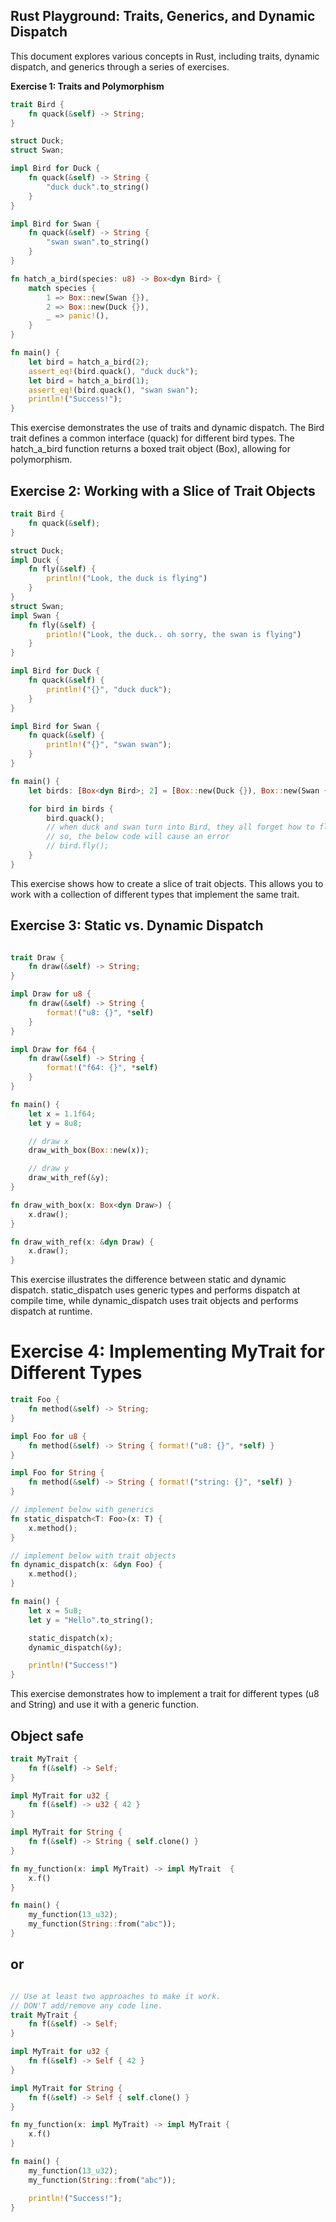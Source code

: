 ## Rust Playground: Traits, Generics, and Dynamic Dispatch

This document explores various concepts in Rust, including traits, dynamic dispatch, and generics through a series of exercises.

**Exercise 1: Traits and Polymorphism**

```rust
trait Bird {
    fn quack(&self) -> String;
}

struct Duck;
struct Swan;

impl Bird for Duck {
    fn quack(&self) -> String {
        "duck duck".to_string()
    }
}

impl Bird for Swan {
    fn quack(&self) -> String {
        "swan swan".to_string()
    }
}

fn hatch_a_bird(species: u8) -> Box<dyn Bird> {
    match species {
        1 => Box::new(Swan {}),
        2 => Box::new(Duck {}),
        _ => panic!(), 
    }
}

fn main() {
    let bird = hatch_a_bird(2);
    assert_eq!(bird.quack(), "duck duck");
    let bird = hatch_a_bird(1);
    assert_eq!(bird.quack(), "swan swan");
    println!("Success!");
}
```
This exercise demonstrates the use of traits and dynamic dispatch.
The Bird trait defines a common interface (quack) for different bird types. 
The hatch_a_bird function returns a boxed trait object (Box<dyn Bird>), allowing for polymorphism.

## Exercise 2: Working with a Slice of Trait Objects

```rust
trait Bird {
    fn quack(&self);
}

struct Duck;
impl Duck {
    fn fly(&self) {
        println!("Look, the duck is flying")
    }
}
struct Swan;
impl Swan {
    fn fly(&self) {
        println!("Look, the duck.. oh sorry, the swan is flying")
    }
}

impl Bird for Duck {
    fn quack(&self) {
        println!("{}", "duck duck");
    }
}

impl Bird for Swan {
    fn quack(&self) {
        println!("{}", "swan swan");
    }
}

fn main() {
    let birds: [Box<dyn Bird>; 2] = [Box::new(Duck {}), Box::new(Swan {})];

    for bird in birds {
        bird.quack();
        // when duck and swan turn into Bird, they all forget how to fly, and only remember how to quack
        // so, the below code will cause an error
        // bird.fly();
    }
}
```
This exercise shows how to create a slice of trait objects. 
This allows you to work with a collection of different types that implement the same trait.

## Exercise 3: Static vs. Dynamic Dispatch
```rust

trait Draw {
    fn draw(&self) -> String;
}

impl Draw for u8 {
    fn draw(&self) -> String {
        format!("u8: {}", *self)
    }
}

impl Draw for f64 {
    fn draw(&self) -> String {
        format!("f64: {}", *self)
    }
}

fn main() {
    let x = 1.1f64;
    let y = 8u8;

    // draw x
    draw_with_box(Box::new(x));

    // draw y
    draw_with_ref(&y);
}

fn draw_with_box(x: Box<dyn Draw>) {
    x.draw();
}

fn draw_with_ref(x: &dyn Draw) {
    x.draw();
}
```
This exercise illustrates the difference between static and dynamic dispatch. static_dispatch uses generic types and performs dispatch at compile time, while dynamic_dispatch uses trait objects and performs dispatch at runtime.

# Exercise 4: Implementing MyTrait for Different Types

```rust
trait Foo {
    fn method(&self) -> String;
}

impl Foo for u8 {
    fn method(&self) -> String { format!("u8: {}", *self) }
}

impl Foo for String {
    fn method(&self) -> String { format!("string: {}", *self) }
}

// implement below with generics
fn static_dispatch<T: Foo>(x: T) {
    x.method();
}

// implement below with trait objects
fn dynamic_dispatch(x: &dyn Foo) {
    x.method();
}

fn main() {
    let x = 5u8;
    let y = "Hello".to_string();

    static_dispatch(x);
    dynamic_dispatch(&y);

    println!("Success!")
}
```
This exercise demonstrates how to implement a trait for different types (u8 and String) and use it with a generic function.

## Object safe

```rust
trait MyTrait {
    fn f(&self) -> Self;
}

impl MyTrait for u32 {
    fn f(&self) -> u32 { 42 }
}

impl MyTrait for String {
    fn f(&self) -> String { self.clone() }
}

fn my_function(x: impl MyTrait) -> impl MyTrait  {
    x.f()
}

fn main() {
    my_function(13_u32);
    my_function(String::from("abc"));
}
```
## or

```rust

// Use at least two approaches to make it work.
// DON'T add/remove any code line.
trait MyTrait {
    fn f(&self) -> Self;
}

impl MyTrait for u32 {
    fn f(&self) -> Self { 42 }
}

impl MyTrait for String {
    fn f(&self) -> Self { self.clone() }
}

fn my_function(x: impl MyTrait) -> impl MyTrait {
    x.f()
}

fn main() {
    my_function(13_u32);
    my_function(String::from("abc"));

    println!("Success!");
}
```